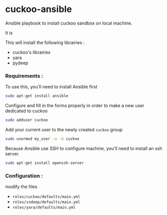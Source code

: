 # cuckoo-ansible

Ansible playbook to install cuckoo sandbox on local machine.

It is

This will install the following librairies :

 - cuckoo's librairies
 - yara
 - pydeep


### Requirements :

To use this, you'll need to install Ansible first
```bash
sudo apt-get install ansible
```

Configure and fill in the forms properly in order to make a new user dedicated to cuckoo
```bash
sudo adduser cuckoo
```
Add your current user to the newly created `cuckoo` group
```bash
sudo usermod my_user -a -G cuckoo
```

Because Ansible use SSH to configure machine, you'll need to install an ssh server.
```bash
sudo apt-get install openssh-server
```

### Configuration :

modify the files
- `roles/cuckoo/defaults/main.yml`
- `roles/ssdeep/defaults/main.yml`
- `roles/yara/defaults/main.yml`
